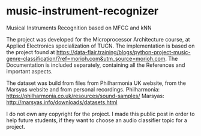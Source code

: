 # music-instrument-recognizer
Musical Instruments Recognition based on MFCC and kNN

The project was developed for the Microprocessor Architecture course, at Applied Electronics specialization of TUCN. 
The implementation is based on the project found at https://data-flair.training/blogs/python-project-music-genre-classification/?ref=morioh.com&utm_source=morioh.com.
The Documentation is included separately, containing all the References and important aspects.

The dataset was build from files from Philharmonia UK website, from the Marsyas website and from personal recordings. 
Philharmonia: https://philharmonia.co.uk/resources/sound-samples/
Marsyas: http://marsyas.info/downloads/datasets.html

I do not own any copyright for the project. I made this public post in order to help future students, if they want to choose an audio classifier topic for a project. 
